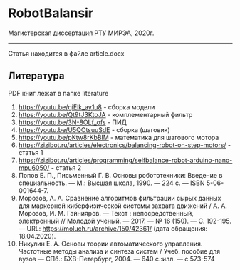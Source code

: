 # RobotBalansir
Магистерская диссертация РТУ МИРЭА, 2020г.

---

Статья находится в файле article.docx

Литература
------
PDF книг лежат в папке literature

1. https://youtu.be/giElk_ay1u8 - сборка модели
2. https://youtu.be/Qt9tJ3KtoJA - комплементарный фильтр
3. https://youtu.be/3N-8OLf_ofs - ПИД
4. https://youtu.be/U5QOtsuuSdE - сборка (шаговик)
5. https://youtu.be/pKtw8rKbBlM - математика для шагового мотора
6. https://zizibot.ru/articles/electronics/balancing-robot-on-step-motors/ - статья 1
7. https://zizibot.ru/articles/programming/selfbalance-robot-arduino-nano-mpu6050/ - статья 2
8. Попов Е. П., Письменный Г. В. Основы робототехники: Введение в специальность. — М.: Высшая школа, 1990. — 224 с. — ISBN 5-06-001644-7.
9. Морозов, А. А. Сравнение алгоритмов фильтрации сырых данных для маркерной киберфизической системы захвата движений / А. А. Морозов, И. М. Гайнияров. — Текст : непосредственный, электронный // Молодой ученый. — 2017. — № 16 (150). — С. 192-195. — URL: https://moluch.ru/archive/150/42361/ (дата обращения: 18.04.2020).
10. Никулин Е. А. Основы теории автоматического управления. Частотные методы анализа и синтеза систем / Учеб. пособие для вузов — СПб.: БХВ-Петербург, 2004. — 640 с.:илл. — с.573-574
